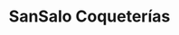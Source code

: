 ---
title: "SanSalo Coqueterías"
url: /la-linea-de-la-concepcion/sansalo-coqueterias/
shop: Parfümerie
---